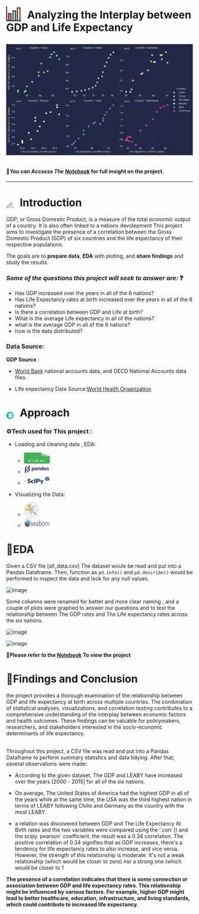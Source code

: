 <h1>
  <p style="display: inline;">
  <img src="icons/chart.svg" alt="Bar Chart Icon" width="40" height="40" style="vertical-align: text-bottom; margin-right: 10px;" />
    Analyzing the Interplay between GDP and Life Expectancy </p>
  <p align="center">
  <img src="icons/visual.png" alt="mulitble scatter plots">
     </p>
  </p>
</h1>

#### 🔴*You can Accsess The [Notebook](life_expectancy_gdp.ipynb)*   for full insight on the project.
---
<h1>
  <img src="icons/pen.svg" alt="pen Icon" width="20" height="20" style="vertical-align: text-bottom; margin-right: 10px;" />
  Introduction
</h1>
GDP, or Gross Domestic Product, is a measure of the total economic output of a country. It is also often linked to a nations devolepment
This project aims to investigate the presence of a correlation between the Gross Domestic Product (GDP) of six countries and the life expectancy of their respective populations.

The goals are to **prepare data**, **EDA** with ploting, and **share findings** and study the results.

### *Some of the questions this project will seek to answer are:* ❓

- Has GDP increased over the years in all of the 6 nations?
- Has Life Expectancy rates at birth increased over the years in all of the 6 nations?
- Is there a correlation between GDP and Life at birth?
- What is the average Life expectancy in all of the nations?
- what is the average GDP in all of the 6 nations?
- how is the data distributed?


### Data Source:
**GDP Source** :
- [World Bank](https://data.worldbank.org/indicator/NY.GDP.MKTP.CD) national accounts data, and OECD National Accounts data files.

- Life expectancy Data Source:[World Health Organization](http://apps.who.int/gho/data/node.main.688)

 <h1>
  <img src="icons/analysis.svg" alt="approach Icon" width="20" height="20" style="vertical-align: text-bottom; margin-right: 10px;" />
  Approach
</h1>


<h3>
  ⚙️Tech used for This project :
</h3>

- Loading and cleaning data , EDA:
    - <img src='icons/csv.svg' alt='CSV library svg ' width=70 height=30 style="vertical-align: text-bottom; margin-right: 6px;" />
    -  <img src='icons/Pandas_logo.svg.png' alt='pandas svg ' width=70 height=30 style="vertical-align: text-bottom; margin-right: 9px;" />
    - `<img src='icons/scipy_logo.png' alt='pandas svg ' width=70 height=30 style="vertical-align: text-bottom; margin-right: 9px;" />

- Visualizing the Data:
    - <img src='icons/Matplotlib_icon.svg' alt='Matplotlib icon svg ' width=40 height=40 style="vertical-align: text-bottom; margin-right: 9px;" />
    - <img src='icons/seaborn_logo.svg' alt='Seaborn icon svg ' width=70 height=30 style="vertical-align: text-bottom; margin-right: 9px;" />

# 🔬EDA 
Given a CSV file [all_data.csv] The dataset woule be read and put into a Pandas Dataframe. Then, function as `pd.info()` and `pd.describe()` would be performed to inspect the data and look for any null values. 

![image](https://github.com/hsalnasi/Life-Expectancy-and-GDP-Analysis/assets/89119185/beaa52b1-664b-4468-8364-8c96abb524f2)


Some columns were renamed for better and more clear naming , and a couple of plots were graphed to answer our questions and to test the relationship between The GDP rates and The Life expectancy rates across the six nations.

![image](https://github.com/hsalnasi/Life-Expectancy-and-GDP-Analysis/assets/89119185/af2be4ba-83c6-4993-9d23-11c105f25f05)

![image](https://github.com/hsalnasi/Life-Expectancy-and-GDP-Analysis/assets/89119185/b42acca7-0142-4f17-ae43-fa90e5ca38de)


**🫡Please refer to the [Notebook](life_expectancy_gdp.ipynb) To view the project**
# 🔗Findings and Conclusion
the project provides a thorough examination of the relationship between GDP and life expectancy at birth across multiple countries. The combination of statistical analyses, visualizations, and correlation testing contributes to a comprehensive understanding of the interplay between economic factors and health outcomes. These findings can be valuable for policymakers, researchers, and stakeholders interested in the socio-economic determinants of life expectancy.
<br></br>

Throughout this project, a CSV file was read and put into a Pandas Dataframe to perform summary statistics and data tidying. After that, several observations were made: 

- According to the given dataset, The GDP and LEABY have increased over the years [2000 - 2015] for all of the six nations. 
- On average, The United States of America had the highest GDP in all of the years while at the same time, the USA was the third highest nation in terms of LEABY following Chille and Germany as the country with the most LEABY.

- a relation was discovered between GDP and The Life Expectancy At Birth rates and the two variables were compared using the '.corr () and the scipy. pearson` coefficient. the result was a 0.34 correlation. 
The positive correlation of 0.34 signifies that as GDP increases, there's a tendency for life expectancy rates to also increase, and vice versa. However, the strength of this relationship is moderate. It's not a weak relationship (which would be closer to zero) nor a strong one (which would be closer to 1

**The presence of a correlation indicates that there is some connection or association between GDP and life expectancy rates. This relationship might be influenced by various factors. For example, higher GDP might lead to better healthcare, education, infrastructure, and living standards, which could contribute to increased life expectancy.**















